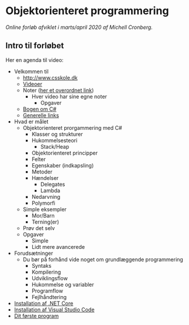 # Objektorienteret programmering
*Online forløb afviklet i marts/april 2020 af Michell Cronberg.*

## Intro til forløbet

Her en agenda til video:

- Velkommen til
  - http://www.csskole.dk
  - [Videoer](https://www.youtube.com/channel/UCZ3FUWtw3OsLiEPmA_NbyDA/videos)
  - Noter ([her et overordnet link](https://github.com/devcronberg/csskole#c-skole))
    - Hver video har sine egne noter
      - Opgaver
  - [Bogen om C#](http://www.bogenomcsharp.dk/)
  - [Generelle links](https://github.com/devcronberg/kursus/blob/master/README.md#indhold)
- Hvad er målet
  - Objektorienteret prorgammering med C\#
    - Klasser og strukturer
    - Hukommelsesteori
      - Stack/Heap
    - Objektorienteret principper
    - Felter
    - Egenskaber (indkapsling)
    - Metoder
    - Hændelser
      - Delegates
      - Lambda
    - Nedarvning
    - Polymorfi
  - Simple eksempler
    - Mor/Barn
    - Terning(er)
  - Prøv det selv
  - Opgaver
    - Simple
    - Lidt mere avancerede
- Forudsætninger
  - Du bør på forhånd vide noget om grundlæggende programmering
    - Syntaks
    - Kompilering
    - Udviklingsflow
    - Hukommelse og variabler
    - Programflow
    - Fejlhåndtering
  <!-- 
  - Hvis du mangler noget viden...  
    - Ekstra video om hukommelse og variabler
    - Ekstra video om kompilering
    - Ekstra video om programflow
    - Ekstra video om fejlhåndtering -->
- [Installation af .NET Core](../Y01InstallationNetCore/readme.md)
- [Installation af Visual Studio Code](../Y02InstallationVSC/readme.md)
- [Dit første program](../Y03HelloWorld/readme.md)

